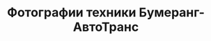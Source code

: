 ---
# Feel free to add content and custom Front Matter to this file.
# To modify the layout, see https://jekyllrb.com/docs/themes/#overriding-theme-defaults

layout: gallery
menu: Фотографии
title: Фотографии техники Бумеранг-АвтоТранс
description: Здесь вы можете посмотреть воочию на автопарк Бумеранг-АвтоТранс
permalink: /gallery/
---
